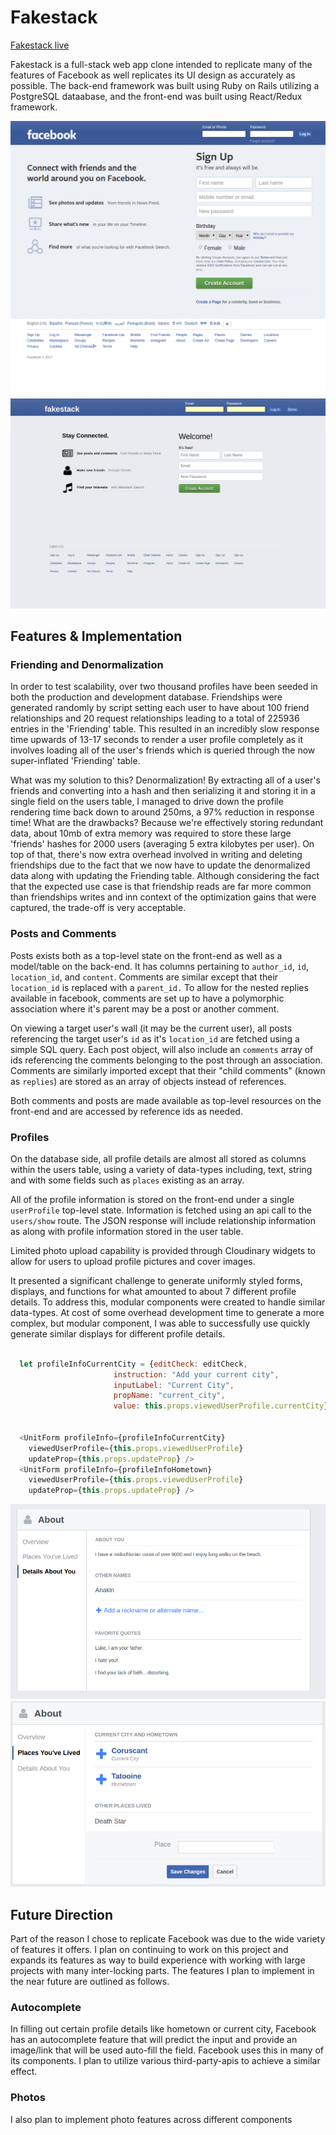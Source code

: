 # Fakestack

[Fakestack live][heroku]

[heroku]: http://www.fakestack.us/

Fakestack is a full-stack web app clone intended to replicate many of the features of Facebook as well replicates its UI design as accurately as possible. The back-end framework was built using Ruby on Rails utilizing a PostgreSQL dataabase, and the front-end was built using React/Redux framework.

![image of fakestack](docs/images/FBScreenshot.png)
![image of facebook](docs/images/FSScreenShot.png)

## Features & Implementation  

### Friending and Denormalization

  In order to test scalability, over two thousand profiles have been seeded in both the production and development database. Friendships were generated randomly by script setting each user to have about 100 friend relationships and 20 request relationships leading to a total of 225936 entries in the 'Friending' table. This resulted in an incredibly slow response time upwards of 13-17 seconds to render a user profile completely as it involves loading all of the user's friends which is queried through the now super-inflated 'Friending' table.

  What was my solution to this? Denormalization! By extracting all of a user's friends and converting into a hash and then serializing it and storing it in a single field on the users table, I managed to drive down the profile rendering time back down to around 250ms, a 97% reduction in response time! What are the drawbacks? Because we're effectively storing redundant data, about 10mb of extra memory was required to store these large 'friends' hashes for 2000 users (averaging 5 extra kilobytes per user). On top of that, there's now extra overhead involved in writing and deleting friendships due to the fact that we now have to update the denormalized data along with updating the Friending table. Although considering the fact that the expected use case is that friendship reads are far more common than friendships writes and inn context of the optimization gains that were captured, the trade-off is very acceptable.


### Posts and Comments

  Posts exists both as a top-level state on the front-end as well as a model/table on the back-end. It has columns pertaining to `author_id`, `id`, `location_id`, and `content`. Comments are similar except that their `location_id` is replaced with a `parent_id.` To allow for the nested replies available in facebook, comments are set up to have a polymorphic association where it's parent may be a post or another comment.

  On viewing a target user's wall (it may be the current user), all posts referencing the target user's `id` as it's `location_id` are fetched using a simple SQL query. Each post object, will also include an `comments` array of ids referencing the comments belonging to the post through an association. Comments are similarly imported except that their "child comments" (known as `replies`) are stored as an array of objects instead of references.

  Both comments and posts are made available as top-level resources on the front-end and are accessed by reference ids as needed.

### Profiles

  On the database side, all profile details are almost all stored as columns within the users table, using a variety of data-types including, text, string and with some fields such as `places` existing as an array.

  All of the profile information is stored on the front-end under a single `userProfile` top-level state. Information is fetched using an api call to the `users/show` route. The JSON response will include relationship information as along with profile information stored in the user table.

  Limited photo upload capability is provided through Cloudinary widgets to allow for users to upload profile pictures and cover images.

  It presented a significant challenge to generate uniformly styled forms, displays, and functions for what amounted to about 7 different profile details. To address this, modular components were created to handle similar data-types. At cost of some overhead development time to generate a more complex, but modular component, I was able to successfully use quickly generate similar displays for different profile details.

```Javascript

  let profileInfoCurrentCity = {editCheck: editCheck,
                       instruction: "Add your current city",
                       inputLabel: "Current City",
                       propName: "current_city",
                       value: this.props.viewedUserProfile.currentCity}


  <UnitForm profileInfo={profileInfoCurrentCity}
    viewedUserProfile={this.props.viewedUserProfile}
    updateProp={this.props.updateProp} />
  <UnitForm profileInfo={profileInfoHometown}
    viewedUserProfile={this.props.viewedUserProfile}
    updateProp={this.props.updateProp} />
  ```


![image of profileDetail](docs/images/Profile-Details-Modular-Form.png)
![image of profileDetail2](docs/images/Profile-Details-Modular-Form2.png)


## Future Direction

Part of the reason I chose to replicate Facebook was due to the wide variety of features it offers. I plan on continuing to work on this project and expands its features as way to build experience with working with large projects with many inter-locking parts. The features I plan to implement in the near future are outlined as follows.

### Autocomplete

In filling out certain profile details like hometown or current city, Facebook has an autocomplete feature that will predict the input and provide an image/link that will be used auto-fill the field. Facebook uses this in many of its components. I plan to utilize various third-party-apis to achieve a similar effect.

### Photos

I also plan to implement photo features across different components

